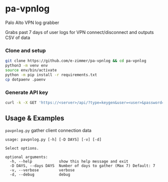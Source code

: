 # pa-vpnlog
Palo Alto VPN log grabber

Grabs past 7 days of user logs for VPN connect/disconnect and outputs CSV of data

### Clone and setup

```bash
git clone https://github.com/e-zimmer/pa-vpnlog && cd pa-vpnlog
python3 -m venv env  
source env/bin/activate  
python -m pip install -r requirements.txt  
cp dotpaenv .paenv  
```

### Generate API key

```bash 
curl -k -X GET 'https://<server>/api/?type=keygen&user=<user>&password=<password>'
```

## Usage & Examples
`pavpnlog.py` gather client connection data
```
usage: pavpnlog.py [-h] [-D DAYS] [-v] [-d]

Select options.

optional arguments:
  -h, --help            show this help message and exit
  -D DAYS, --days DAYS  Number of days to gather (Max 7) Default: 7
  -v, --verbose         verbose
  -d, --debug           debug
```
